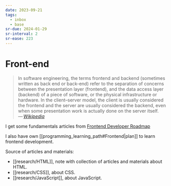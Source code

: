 ```yaml
---
date: 2023-09-21
tags:
  - inbox
  - base
sr-due: 2024-01-29
sr-interval: 2
sr-ease: 223
---
```

# Front-end

> In software engineering, the terms frontend and backend (sometimes written as
> back end or back-end) refer to the separation of concerns between the
> presentation layer (frontend), and the data access layer (backend) of a piece
> of software, or the physical infrastructure or hardware. In the client–server
> model, the client is usually considered the frontend and the server are
> usually considered the backend, even when some presentation work is actually
> done on the server itself.\
> — <cite>[Wikipedia](https://en.wikipedia.org/wiki/Frontend_and_backend)</cite>

I get some fundamentals articles from [Frontend Developer Roadmap](https://roadmap.sh/frontend)

I also have own
[[programming_learning_path#Frontend|plan]] to learn
frontend development.

Source of articles and materials:

- [[research/HTML]], note with collection of articles and materials about HTML.
- [[research/CSS]], about CSS.
- [[research/JavaScript]], about JavaScript.
